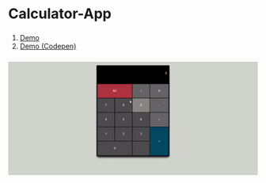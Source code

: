 # Calculator-App


 ### 
 1. [Demo](https://fuadsuleymanli.xyz/Demos/calculator-app/) 
 2. [Demo (Codepen)](https://codepen.io/fuads062/pen/YzNjVRw)

###
![ScreenShot](/screenshot.gif)